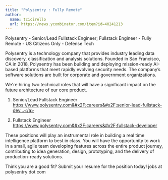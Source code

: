 ```yaml
---
title: "Polysentry : Fully Remote"
author:
  name: tcicirello
  url: https://news.ycombinator.com/item?id=40241213
---
```

Polysentry - Senior&#x2F;Lead Fullstack Engineer; Fullstack Engineer - Fully Remote - US Citizens Only - Defense Tech

Polysentry is a technology company that provides industry leading data discovery, classification and analysis solutions. Founded in San Francisco, CA in 2018, Polysentry has been building and deploying mission-ready AI-based platforms that meet rapidly evolving security needs. The company’s software solutions are built for corporate and government organizations.

We&#x27;re hiring two technical roles that will have a significant impact on the future architecture of our core product.

1) Senior&#x2F;Lead Fullstack Engineer <a href="https:&#x2F;&#x2F;www.polysentry.com&#x2F;careers&#x2F;senior-lead-fullstack-developer" rel="nofollow">https:&#x2F;&#x2F;www.polysentry.com&#x2F;careers&#x2F;senior-lead-fullstack-dev...</a>

2) Fullstack Engineer <a href="https:&#x2F;&#x2F;www.polysentry.com&#x2F;careers&#x2F;fullstack-developer" rel="nofollow">https:&#x2F;&#x2F;www.polysentry.com&#x2F;careers&#x2F;fullstack-developer</a>

These positions will play an instrumental role in building a real time intelligence platform to best in class. You will have the opportunity to work in a small, agile team developing features across the entire product journey, contributing to idea generation, design, prototyping, and the delivery of production-ready solutions.

Think you are a good fit? Submit your resume for the position today! jobs at polysentry dot com
